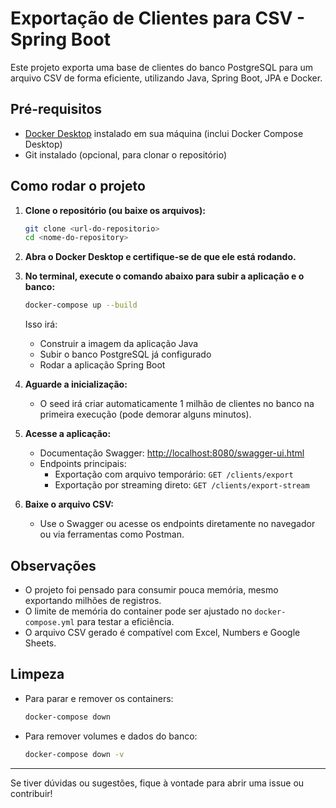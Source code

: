 # Exportação de Clientes para CSV - Spring Boot

Este projeto exporta uma base de clientes do banco PostgreSQL para um arquivo CSV de forma eficiente, utilizando Java, Spring Boot, JPA e Docker.

## Pré-requisitos

- [Docker Desktop](https://www.docker.com/products/docker-desktop/) instalado em sua máquina (inclui Docker Compose Desktop)
- Git instalado (opcional, para clonar o repositório)

## Como rodar o projeto

1. **Clone o repositório (ou baixe os arquivos):**

   ```sh
   git clone <url-do-repositorio>
   cd <nome-do-repository>
   ```

2. **Abra o Docker Desktop e certifique-se de que ele está rodando.**

3. **No terminal, execute o comando abaixo para subir a aplicação e o banco:**

   ```sh
   docker-compose up --build
   ```

   Isso irá:

   - Construir a imagem da aplicação Java
   - Subir o banco PostgreSQL já configurado
   - Rodar a aplicação Spring Boot

4. **Aguarde a inicialização:**

   - O seed irá criar automaticamente 1 milhão de clientes no banco na primeira execução (pode demorar alguns minutos).

5. **Acesse a aplicação:**

   - Documentação Swagger: [http://localhost:8080/swagger-ui.html](http://localhost:8080/swagger-ui.html)
   - Endpoints principais:
     - Exportação com arquivo temporário: `GET /clients/export`
     - Exportação por streaming direto: `GET /clients/export-stream`

6. **Baixe o arquivo CSV:**
   - Use o Swagger ou acesse os endpoints diretamente no navegador ou via ferramentas como Postman.

## Observações

- O projeto foi pensado para consumir pouca memória, mesmo exportando milhões de registros.
- O limite de memória do container pode ser ajustado no `docker-compose.yml` para testar a eficiência.
- O arquivo CSV gerado é compatível com Excel, Numbers e Google Sheets.

## Limpeza

- Para parar e remover os containers:
  ```sh
  docker-compose down
  ```
- Para remover volumes e dados do banco:
  ```sh
  docker-compose down -v
  ```

---

Se tiver dúvidas ou sugestões, fique à vontade para abrir uma issue ou contribuir!
